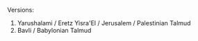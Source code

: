Versions:
1. Yarushalami / Eretz Yisra'El / Jerusalem / Palestinian Talmud
2. Bavli / Babylonian Talmud